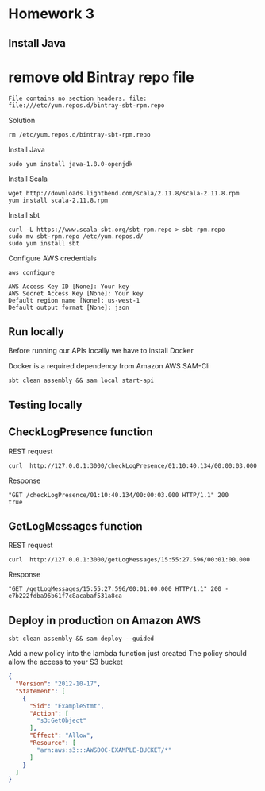 # Homework 3

## Install Java

# remove old Bintray repo file
```shell
File contains no section headers. file: file:///etc/yum.repos.d/bintray-sbt-rpm.repo
```

Solution
```shell
rm /etc/yum.repos.d/bintray-sbt-rpm.repo
```
Install Java

```shell
sudo yum install java-1.8.0-openjdk
```
Install Scala

```shell
wget http://downloads.lightbend.com/scala/2.11.8/scala-2.11.8.rpm
yum install scala-2.11.8.rpm
```
Install sbt
```shell
curl -L https://www.scala-sbt.org/sbt-rpm.repo > sbt-rpm.repo
sudo mv sbt-rpm.repo /etc/yum.repos.d/
sudo yum install sbt
```

Configure AWS credentials
```shell
aws configure
```
```shell
AWS Access Key ID [None]: Your key
AWS Secret Access Key [None]: Your key
Default region name [None]: us-west-1
Default output format [None]: json
```
## Run locally

Before running our APIs locally we have to install Docker

Docker is a required dependency from Amazon AWS SAM-Cli

```shell
sbt clean assembly && sam local start-api
```

## Testing locally

## CheckLogPresence function

REST request
```shell
curl  http://127.0.0.1:3000/checkLogPresence/01:10:40.134/00:00:03.000
```
Response
```shell
"GET /checkLogPresence/01:10:40.134/00:00:03.000 HTTP/1.1" 200 
true
```

## GetLogMessages function

REST request
```shell
curl  http://127.0.0.1:3000/getLogMessages/15:55:27.596/00:01:00.000
```
Response
```shell
"GET /getLogMessages/15:55:27.596/00:01:00.000 HTTP/1.1" 200 - 
e7b222fdba96b61f7c8acabaf531a8ca
```

## Deploy in production on Amazon AWS

```shell
sbt clean assembly && sam deploy --guided
```

Add a new policy into the lambda function just created
The policy should allow the access to your S3 bucket

```json
{
  "Version": "2012-10-17",
  "Statement": [
    {
      "Sid": "ExampleStmt",
      "Action": [
        "s3:GetObject"
      ],
      "Effect": "Allow",
      "Resource": [
        "arn:aws:s3:::AWSDOC-EXAMPLE-BUCKET/*"
      ]
    }
  ]
}
```




